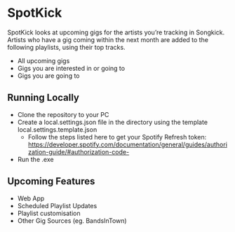 # SpotKick
SpotKick looks at upcoming gigs for the artists you’re tracking in Songkick. Artists who have a gig coming within the next month are added to the following playlists, using their top tracks. 
- All upcoming gigs
- Gigs you are interested in or going to
- Gigs you are going to

## Running Locally
- Clone the repository to your PC
- Create a local.settings.json file in the directory using the template local.settings.template.json
  - Follow the steps listed here to get your Spotify Refresh token: https://developer.spotify.com/documentation/general/guides/authorization-guide/#authorization-code-
- Run the .exe
  
## Upcoming Features
  - Web App
  - Scheduled Playlist Updates
  - Playlist customisation
  - Other Gig Sources (eg. BandsInTown)
